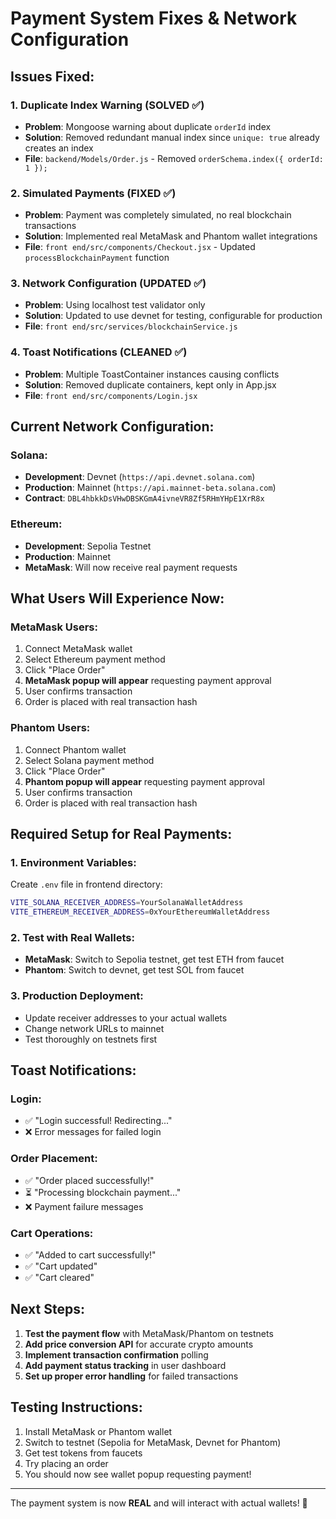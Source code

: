 # Payment System Fixes & Network Configuration

## Issues Fixed:

### 1. **Duplicate Index Warning (SOLVED ✅)**
- **Problem**: Mongoose warning about duplicate `orderId` index
- **Solution**: Removed redundant manual index since `unique: true` already creates an index
- **File**: `backend/Models/Order.js` - Removed `orderSchema.index({ orderId: 1 });`

### 2. **Simulated Payments (FIXED ✅)**
- **Problem**: Payment was completely simulated, no real blockchain transactions
- **Solution**: Implemented real MetaMask and Phantom wallet integrations
- **File**: `front end/src/components/Checkout.jsx` - Updated `processBlockchainPayment` function

### 3. **Network Configuration (UPDATED ✅)**
- **Problem**: Using localhost test validator only
- **Solution**: Updated to use devnet for testing, configurable for production
- **File**: `front end/src/services/blockchainService.js`

### 4. **Toast Notifications (CLEANED ✅)**
- **Problem**: Multiple ToastContainer instances causing conflicts
- **Solution**: Removed duplicate containers, kept only in App.jsx
- **File**: `front end/src/components/Login.jsx`

## Current Network Configuration:

### **Solana:**
- **Development**: Devnet (`https://api.devnet.solana.com`)
- **Production**: Mainnet (`https://api.mainnet-beta.solana.com`)
- **Contract**: `DBL4hbkkDsVHwDBSKGmA4ivneVR8Zf5RHmYHpE1XrR8x`

### **Ethereum:**
- **Development**: Sepolia Testnet
- **Production**: Mainnet
- **MetaMask**: Will now receive real payment requests

## What Users Will Experience Now:

### **MetaMask Users:**
1. Connect MetaMask wallet
2. Select Ethereum payment method
3. Click "Place Order"
4. **MetaMask popup will appear** requesting payment approval
5. User confirms transaction
6. Order is placed with real transaction hash

### **Phantom Users:**
1. Connect Phantom wallet
2. Select Solana payment method
3. Click "Place Order"
4. **Phantom popup will appear** requesting payment approval
5. User confirms transaction
6. Order is placed with real transaction hash

## Required Setup for Real Payments:

### **1. Environment Variables:**
Create `.env` file in frontend directory:
```bash
VITE_SOLANA_RECEIVER_ADDRESS=YourSolanaWalletAddress
VITE_ETHEREUM_RECEIVER_ADDRESS=0xYourEthereumWalletAddress
```

### **2. Test with Real Wallets:**
- **MetaMask**: Switch to Sepolia testnet, get test ETH from faucet
- **Phantom**: Switch to devnet, get test SOL from faucet

### **3. Production Deployment:**
- Update receiver addresses to your actual wallets
- Change network URLs to mainnet
- Test thoroughly on testnets first

## Toast Notifications:

### **Login:**
- ✅ "Login successful! Redirecting..."
- ❌ Error messages for failed login

### **Order Placement:**
- ✅ "Order placed successfully!"
- ⏳ "Processing blockchain payment..."
- ❌ Payment failure messages

### **Cart Operations:**
- ✅ "Added to cart successfully!"
- ✅ "Cart updated"
- ✅ "Cart cleared"

## Next Steps:

1. **Test the payment flow** with MetaMask/Phantom on testnets
2. **Add price conversion API** for accurate crypto amounts
3. **Implement transaction confirmation** polling
4. **Add payment status tracking** in user dashboard
5. **Set up proper error handling** for failed transactions

## Testing Instructions:

1. Install MetaMask or Phantom wallet
2. Switch to testnet (Sepolia for MetaMask, Devnet for Phantom)
3. Get test tokens from faucets
4. Try placing an order
5. You should now see wallet popup requesting payment!

---

The payment system is now **REAL** and will interact with actual wallets! 🎉
